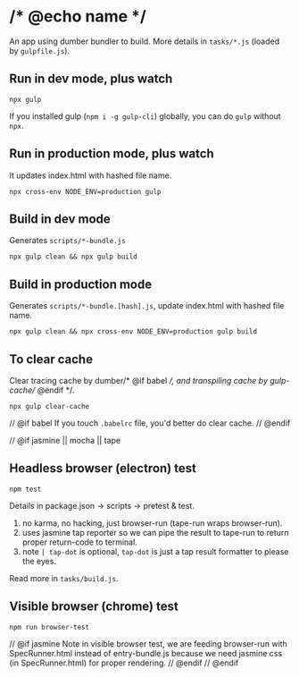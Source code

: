 # /* @echo name */

An app using dumber bundler to build. More details in `tasks/*.js` (loaded by `gulpfile.js`).

## Run in dev mode, plus watch
```
npx gulp
```

If you installed gulp (`npm i -g gulp-cli`) globally, you can do `gulp` without `npx`.

## Run in production mode, plus watch

It updates index.html with hashed file name.
```
npx cross-env NODE_ENV=production gulp
```

## Build in dev mode

Generates `scripts/*-bundle.js`
```
npx gulp clean && npx gulp build
```

## Build in production mode

Generates `scripts/*-bundle.[hash].js`, update index.html with hashed file name.
```
npx gulp clean && npx cross-env NODE_ENV=production gulp build
```

## To clear cache

Clear tracing cache by dumber/* @if babel */, and transpiling cache by gulp-cache/* @endif */.
```
npx gulp clear-cache
```
// @if babel
If you touch `.babelrc` file, you'd better do clear cache.
// @endif

// @if jasmine || mocha || tape
## Headless browser (electron) test
```
npm test
```

Details in package.json -> scripts -> pretest & test.

1. no karma, no hacking, just browser-run (tape-run wraps browser-run).
2. uses jasmine tap reporter so we can pipe the result to tape-run to return proper return-code to terminal.
3. note `| tap-dot` is optional, `tap-dot` is just a tap result formatter to please the eyes.

Read more in `tasks/build.js`.

## Visible browser (chrome) test
```
npm run browser-test
```
// @if jasmine
Note in visible browser test, we are feeding browser-run with SpecRunner.html instead of entry-bundle.js because we need jasmine css (in SpecRunner.html) for proper rendering.
// @endif
// @endif
